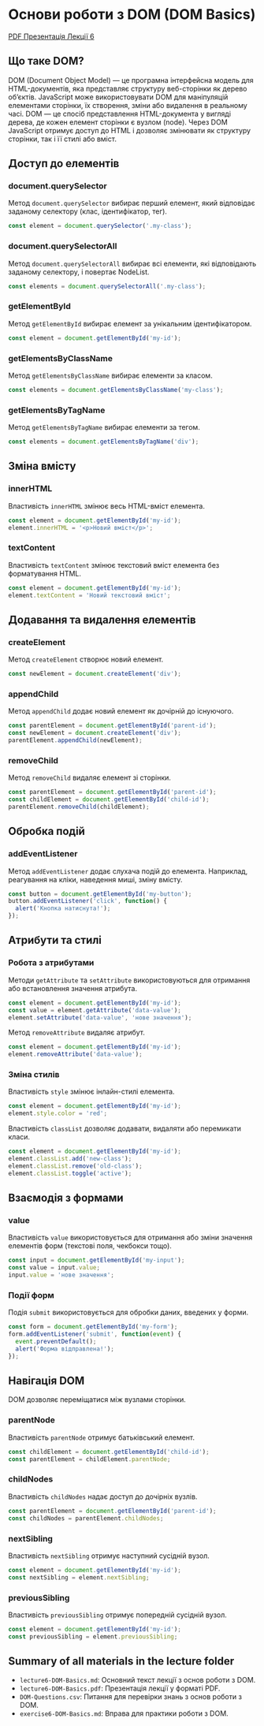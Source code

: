 # Основи роботи з DOM (DOM Basics)

[PDF Презентація Лекції 6](./lecture6-DOM-Basics.pdf)

## Що таке DOM?

DOM (Document Object Model) — це програмна інтерфейсна модель для HTML-документів, яка представляє структуру веб-сторінки як дерево об’єктів. JavaScript може використовувати DOM для маніпуляцій елементами сторінки, їх створення, зміни або видалення в реальному часі. DOM — це спосіб представлення HTML-документа у вигляді дерева, де кожен елемент сторінки є вузлом (node). Через DOM JavaScript отримує доступ до HTML і дозволяє змінювати як структуру сторінки, так і її стилі або вміст.

## Доступ до елементів

### document.querySelector

Метод `document.querySelector` вибирає перший елемент, який відповідає заданому селектору (клас, ідентифікатор, тег).

```javascript
const element = document.querySelector('.my-class');
```

### document.querySelectorAll

Метод `document.querySelectorAll` вибирає всі елементи, які відповідають заданому селектору, і повертає NodeList.

```javascript
const elements = document.querySelectorAll('.my-class');
```

### getElementById

Метод `getElementById` вибирає елемент за унікальним ідентифікатором.

```javascript
const element = document.getElementById('my-id');
```

### getElementsByClassName

Метод `getElementsByClassName` вибирає елементи за класом.

```javascript
const elements = document.getElementsByClassName('my-class');
```

### getElementsByTagName

Метод `getElementsByTagName` вибирає елементи за тегом.

```javascript
const elements = document.getElementsByTagName('div');
```

## Зміна вмісту

### innerHTML

Властивість `innerHTML` змінює весь HTML-вміст елемента.

```javascript
const element = document.getElementById('my-id');
element.innerHTML = '<p>Новий вміст</p>';
```

### textContent

Властивість `textContent` змінює текстовий вміст елемента без форматування HTML.

```javascript
const element = document.getElementById('my-id');
element.textContent = 'Новий текстовий вміст';
```

## Додавання та видалення елементів

### createElement

Метод `createElement` створює новий елемент.

```javascript
const newElement = document.createElement('div');
```

### appendChild

Метод `appendChild` додає новий елемент як дочірній до існуючого.

```javascript
const parentElement = document.getElementById('parent-id');
const newElement = document.createElement('div');
parentElement.appendChild(newElement);
```

### removeChild

Метод `removeChild` видаляє елемент зі сторінки.

```javascript
const parentElement = document.getElementById('parent-id');
const childElement = document.getElementById('child-id');
parentElement.removeChild(childElement);
```

## Обробка подій

### addEventListener

Метод `addEventListener` додає слухача подій до елемента. Наприклад, реагування на кліки, наведення миші, зміну вмісту.

```javascript
const button = document.getElementById('my-button');
button.addEventListener('click', function() {
  alert('Кнопка натиснута!');
});
```

## Атрибути та стилі

### Робота з атрибутами

Методи `getAttribute` та `setAttribute` використовуються для отримання або встановлення значення атрибута.

```javascript
const element = document.getElementById('my-id');
const value = element.getAttribute('data-value');
element.setAttribute('data-value', 'нове значення');
```

Метод `removeAttribute` видаляє атрибут.

```javascript
const element = document.getElementById('my-id');
element.removeAttribute('data-value');
```

### Зміна стилів

Властивість `style` змінює інлайн-стилі елемента.

```javascript
const element = document.getElementById('my-id');
element.style.color = 'red';
```

Властивість `classList` дозволяє додавати, видаляти або перемикати класи.

```javascript
const element = document.getElementById('my-id');
element.classList.add('new-class');
element.classList.remove('old-class');
element.classList.toggle('active');
```

## Взаємодія з формами

### value

Властивість `value` використовується для отримання або зміни значення елементів форм (текстові поля, чекбокси тощо).

```javascript
const input = document.getElementById('my-input');
const value = input.value;
input.value = 'нове значення';
```

### Події форм

Подія `submit` використовується для обробки даних, введених у форми.

```javascript
const form = document.getElementById('my-form');
form.addEventListener('submit', function(event) {
  event.preventDefault();
  alert('Форма відправлена!');
});
```

## Навігація DOM

DOM дозволяє переміщатися між вузлами сторінки.

### parentNode

Властивість `parentNode` отримує батьківський елемент.

```javascript
const childElement = document.getElementById('child-id');
const parentElement = childElement.parentNode;
```

### childNodes

Властивість `childNodes` надає доступ до дочірніх вузлів.

```javascript
const parentElement = document.getElementById('parent-id');
const childNodes = parentElement.childNodes;
```

### nextSibling

Властивість `nextSibling` отримує наступний сусідній вузол.

```javascript
const element = document.getElementById('my-id');
const nextSibling = element.nextSibling;
```

### previousSibling

Властивість `previousSibling` отримує попередній сусідній вузол.

```javascript
const element = document.getElementById('my-id');
const previousSibling = element.previousSibling;
```

## Summary of all materials in the lecture folder

- `lecture6-DOM-Basics.md`: Основний текст лекції з основ роботи з DOM.
- `lecture6-DOM-Basics.pdf`: Презентація лекції у форматі PDF.
- `DOM-Questions.csv`: Питання для перевірки знань з основ роботи з DOM.
- `exercise6-DOM-Basics.md`: Вправа для практики роботи з DOM.
